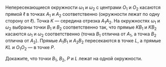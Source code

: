 Непересекающиеся окружности $\omega_1$ и $\omega_2$ с центрами $O_1$ 
и $O_2$ касаются прямой $\ell$ в точках $A_1$ и $A_2$ соответственно 
(окружности лежат по одну сторону от $\ell$). Точка $K$ —  середина 
отрезка $A_1A_2$. На окружностях $\omega_1$ и $\omega_2$ выбраны 
точки $B_1$ и $B_2$ соответственно так, что прямые $KB_1$ и $KB_2$ 
касаются $\omega_1$ и $\omega_2$ соответственно (точка $B_1$ 
отлична от $A_1$, а точка $B_2$ отлична от $A_2$). Прямые $A_1B_1$ 
и $A_2B_2$ пересекаются в точке $L$, а прямые $KL$ и $O_1O_2$ —  в точке $P$. 
 
   Докажите, что точки $B_1$, $B_2$, $P$ и $L$ лежат на одной окружности.